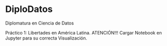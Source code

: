 # DiploDatos
Diplomatura en Ciencia de Datos

Práctico 1: Libertades en América Latina. ATENCIÓN!!! Cargar Notebook en Jupyter para su correcta Visualización.
